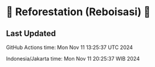 
# 🌳 Reforestation (Reboisasi) 🌲

## Last Updated

GitHub Actions time: Mon Nov 11 13:25:37 UTC 2024

Indonesia/Jakarta time: Mon Nov 11 20:25:37 WIB 2024
